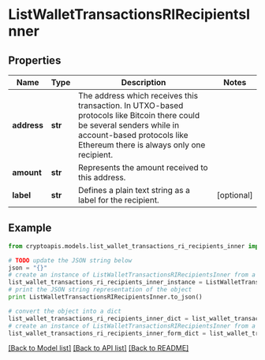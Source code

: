 # ListWalletTransactionsRIRecipientsInner


## Properties
Name | Type | Description | Notes
------------ | ------------- | ------------- | -------------
**address** | **str** | The address which receives this transaction. In UTXO-based protocols like Bitcoin there could be several senders while in account-based protocols like Ethereum there is always only one recipient. | 
**amount** | **str** | Represents the amount received to this address. | 
**label** | **str** | Defines a plain text string as a label for the recipient. | [optional] 

## Example

```python
from cryptoapis.models.list_wallet_transactions_ri_recipients_inner import ListWalletTransactionsRIRecipientsInner

# TODO update the JSON string below
json = "{}"
# create an instance of ListWalletTransactionsRIRecipientsInner from a JSON string
list_wallet_transactions_ri_recipients_inner_instance = ListWalletTransactionsRIRecipientsInner.from_json(json)
# print the JSON string representation of the object
print ListWalletTransactionsRIRecipientsInner.to_json()

# convert the object into a dict
list_wallet_transactions_ri_recipients_inner_dict = list_wallet_transactions_ri_recipients_inner_instance.to_dict()
# create an instance of ListWalletTransactionsRIRecipientsInner from a dict
list_wallet_transactions_ri_recipients_inner_form_dict = list_wallet_transactions_ri_recipients_inner.from_dict(list_wallet_transactions_ri_recipients_inner_dict)
```
[[Back to Model list]](../README.md#documentation-for-models) [[Back to API list]](../README.md#documentation-for-api-endpoints) [[Back to README]](../README.md)


